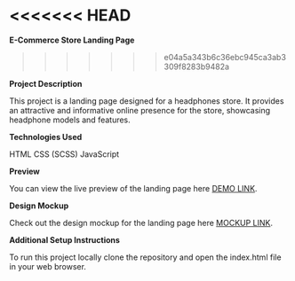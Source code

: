 <<<<<<< HEAD
=======
**E-Commerce Store Landing Page**
>>>>>>> e04a5a343b6c36ebc945ca3ab3309f8283b9482a

**Project Description**

This project is a landing page designed for a headphones store. It provides an attractive and informative online presence for the store, showcasing headphone models and features.

**Technologies Used**

HTML
CSS (SCSS)
JavaScript

**Preview**

You can view the live preview of the landing page here [DEMO LINK](https://hrynkevych.github.io/layout_miami/).

**Design Mockup**

Check out the design mockup for the landing page here [MOCKUP LINK](https://www.figma.com/file/DtkQmQ797hk0nI4KfMi2Uq/BOSE-New-Version?type=design&node-id=6703-88&mode=design).

**Additional Setup Instructions**

To run this project locally clone the repository and open the index.html file in your web browser.
